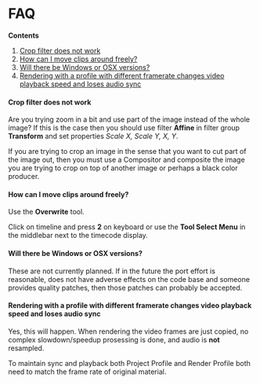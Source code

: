 # FAQ

**Contents**

  1. [Crop filter does not work](./FAQ.md#crop-filter-does-not-work)
  2. [How can I move clips around freely?](./FAQ.md#how-can-i-move-clips-around-freely)
  3. [Will there be Windows or OSX versions?](./FAQ.md#will-there-be-windows-or-osx-versions)
  4. [Rendering with a profile with different framerate changes video playback speed and loses audio sync](./FAQ.md#rendering-with-a-profile-with-different-framerate-changes-video-playback-speed-and-loses-audio-sync)

#### Crop filter does not work

Are you trying zoom in a bit and use part of the image instead of the whole image?
If this is the case then you should use filter **Affine** in filter group **Transform** and set properties *Scale X, Scale Y, X, Y*.

If you are trying to crop an image in the sense that you want to cut part of the image out, then you must use a Compositor and composite the image you are trying to crop on top of another image or perhaps a black color producer.


#### How can I move clips around freely?

Use the **Overwrite** tool.

Click on timeline and press **2** on keyboard or use the **Tool Select Menu** in the middlebar next to the timecode display.

#### Will there be Windows or OSX versions?

These are not currently planned. If in the future the port effort is reasonable, does not have adverse effects on the code base and someone provides quality patches, then those patches can probably be accepted.


#### Rendering with a profile with different framerate changes video playback speed and loses audio sync

Yes, this will happen. When rendering the video frames are just copied, no complex slowdown/speedup prosessing is done, and audio is **not** resampled.

To maintain sync and playback both Project Profile and Render Profile both need to match the frame rate of original material.  

